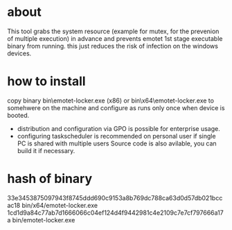 # about
This tool grabs the system resource (example for mutex, for the prevenion of multiple execution) in advance and
prevents emotet 1st stage executable binary from running.
this just reduces the risk of infection on the windows devices.

# how to install
copy binary bin\emotet-locker.exe (x86) or bin\x64\emotet-locker.exe to somehwere on the machine and configure as runs only once when device is booted.

* distribution and configuration via GPO is possible for enterprise usage.
* configuring taskscheduler is recommended on personal user if single PC is shared with multiple users
Source code is also avilable, you can build it if necessary.

# hash of binary
33e3453875097943f8745ddd690c9153a8b769dc788ca63d0d57db021bccac18  bin/x64/emotet-locker.exe
1cd1d9a84c77ab7d1666066c04ef124d4f9442981c4e2109c7e7cf797666a17a  bin/emotet-locker.exe



